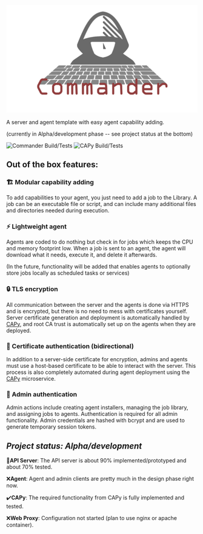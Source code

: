 ![Commander Logo](resources/commanderLogo.png)

A server and agent template with easy agent capability adding.

(currently in Alpha/development phase -- see project status at the bottom)

![Commander Build/Tests](https://github.com/lawndoc/commander/actions/workflows/build-test.commander.yml/badge.svg)
![CAPy Build/Tests](https://github.com/lawndoc/CAPy/actions/workflows/build-test.yml/badge.svg)

## Out of the box features:

### 🏗️ Modular capability adding

To add capabilities to your agent, you just need to add a job to the Library. A job can be an executable file or script, and can include many additional files and directories needed during execution.

### ⚡ Lightweight agent

Agents are coded to do nothing but check in for jobs which keeps the CPU and memory footprint low. When a job is sent to an agent, the agent will download what it needs, execute it, and delete it afterwards.

(In the future, functionality will be added that enables agents to optionally store jobs locally as scheduled tasks or services)

### 🔒 TLS encryption

All communication between the server and the agents is done via HTTPS and is encrypted, but there is no need to mess with certificates yourself. Server certificate generation and deployment is automatically handled by [CAPy](https://github.com/doctormay6/CAPy), and root CA trust is automatically set up on the agents when they are deployed.

### 📑 Certificate authentication (bidirectional)

In addition to a server-side certificate for encryption, admins and agents must use a host-based certificate to be able to interact with the server. This process is also completely automated during agent deployment using the [CAPy](https://github.com/doctormay6/CAPy) microservice.

### 🔑 Admin authentication

Admin actions include creating agent installers, managing the job library, and assigning jobs to agents. Authentication is required for all admin functionality. Admin credentials are hashed with bcrypt and are used to generate temporary session tokens.

## *Project status: Alpha/development*

🚧**API Server**: The API server is about 90% implemented/prototyped and about 70% tested.

❌**Agent**: Agent and admin clients are pretty much in the design phase right now.

✔️**CAPy**: The required functionality from CAPy is fully implemented and tested.

❌**Web Proxy**: Configuration not started (plan to use nginx or apache container).
